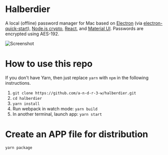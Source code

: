 # Halberdier

A local (offline) password manager for Mac based on [Electron](https://electronjs.org/) (via
[electron-quick-start](https://github.com/electron/electron-quick-start)),
[Node.js crypto](https://nodejs.org/api/crypto.html), [React](https://reactjs.org/), and
[Material UI](https://material-ui-next.com/). Passwords are encrypted using AES-192.

![Screenshot](screenshot.png)

# How to use this repo

If you don't have Yarn, then just replace `yarn` with `npm` in the following instructions.

1. `git clone https://github.com/a-n-d-r-3-w/halberdier.git`
1. `cd halberdier`
1. `yarn install`
1. Run webpack in watch mode: `yarn build`
1. In another terminal, launch app: `yarn start`

# Create an APP file for distribution

`yarn package`
